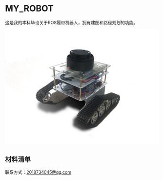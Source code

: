 # MY_ROBOT

这是我的本科毕设关于ROS履带机器人，拥有建图和路径规划的功能。

![图片](https://github.com/caoyifeng001/MY_ROBOT/blob/master/image/%E5%B0%8F%E8%BD%A6%E7%85%A7%E7%89%87.png)

## 材料清单







联系方式：2018734045@qq.com

